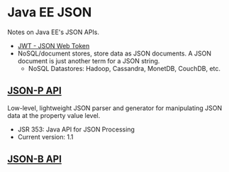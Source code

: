 # Java EE JSON

Notes on Java EE's JSON APIs.

* [JWT - JSON Web Token](https://jwt.io/)
* NoSQL/document stores, store data as JSON documents. A JSON document is just another term for a JSON string.
  * NoSQL Datastores: Hadoop, Cassandra, MonetDB, CouchDB, etc.

## [JSON-P API](https://javaee.github.io/jsonp/)

Low-level, lightweight JSON parser and generator for manipulating JSON data at the property value level.

* JSR 353: Java API for JSON Processing
* Current version: 1.1

## [JSON-B API](http://json-b.net/)